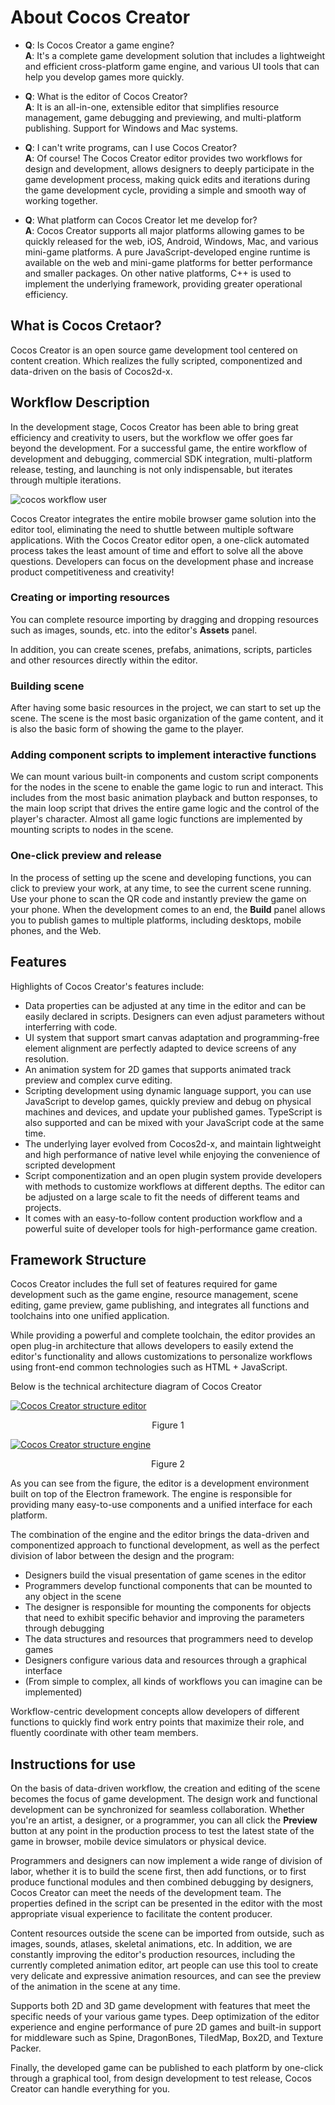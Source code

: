 # About Cocos Creator

- **Q**: Is Cocos Creator a game engine?<br>
  **A**: It's a complete game development solution that includes a lightweight and efficient cross-platform game engine, and various UI tools that can help you develop games more quickly.

- **Q**: What is the editor of Cocos Creator?<br>
  **A**: It is an all-in-one, extensible editor that simplifies resource management, game debugging and previewing, and multi-platform publishing. Support for Windows and Mac systems.

- **Q**: I can't write programs, can I use Cocos Creator?<br>
  **A**: Of course! The Cocos Creator editor provides two workflows for design and development, allows designers to deeply participate in the game development process, making quick edits and iterations during the game development cycle, providing a simple and smooth way of working together.

- **Q**: What platform can Cocos Creator let me develop for?<br>
  **A**: Cocos Creator supports all major platforms allowing games to be quickly released for the web, iOS, Android, Windows, Mac, and various mini-game platforms. A pure JavaScript-developed engine runtime is available on the web and mini-game platforms for better performance and smaller packages. On other native platforms, C++ is used to implement the underlying framework, providing greater operational efficiency.

## What is Cocos Cretaor?

Cocos Creator is an open source game development tool centered on content creation. Which realizes the fully scripted, componentized and data-driven on the basis of Cocos2d-x.

## Workflow Description

In the development stage, Cocos Creator has been able to bring great efficiency and creativity to users, but the workflow we offer goes far beyond the development. For a successful game, the entire workflow of development and debugging, commercial SDK integration, multi-platform release, testing, and launching is not only indispensable, but iterates through multiple iterations.

![cocos workflow user](introduction/cocos-workflow-user.jpg)

Cocos Creator integrates the entire mobile browser game solution into the editor tool, eliminating the need to shuttle between multiple software applications. With the Cocos Creator editor open, a one-click automated process takes the least amount of time and effort to solve all the above questions. Developers can focus on the development phase and increase product competitiveness and creativity!

### Creating or importing resources

You can complete resource importing by dragging and dropping resources such as images, sounds, etc. into the editor's **Assets** panel.

In addition, you can create scenes, prefabs, animations, scripts, particles and other resources directly within the editor.

### Building scene

After having some basic resources in the project, we can start to set up the scene. The scene is the most basic organization of the game content, and it is also the basic form of showing the game to the player.

### Adding component scripts to implement interactive functions

We can mount various built-in components and custom script components for the nodes in the scene to enable the game logic to run and interact. This includes from the most basic animation playback and button responses, to the main loop script that drives the entire game logic and the control of the player's character. Almost all game logic functions are implemented by mounting scripts to nodes in the scene.

### One-click preview and release

In the process of setting up the scene and developing functions, you can click to preview your work, at any time, to see the current scene running. Use your phone to scan the QR code and instantly preview the game on your phone. When the development comes to an end, the **Build** panel allows you to publish games to multiple platforms, including desktops, mobile phones, and the Web.

## Features

Highlights of Cocos Creator's features include:

- Data properties can be adjusted at any time in the editor and can be easily declared in scripts. Designers can even adjust parameters without interferring with code.
- UI system that support smart canvas adaptation and programming-free element alignment are perfectly adapted to device screens of any resolution.
- An animation system for 2D games that supports animated track preview and complex curve editing.
- Scripting development using dynamic language support, you can use JavaScript to develop games, quickly preview and debug on physical machines and devices, and update your published games. TypeScript is also supported and can be mixed with your JavaScript code at the same time.
- The underlying layer evolved from Cocos2d-x, and maintain lightweight and high performance of native level while enjoying the convenience of scripted development
- Script componentization and an open plugin system provide developers with methods to customize workflows at different depths. The editor can be adjusted on a large scale to fit the needs of different teams and projects.
- It comes with an easy-to-follow content production workflow and a powerful suite of developer tools for high-performance game creation.

## Framework Structure

Cocos Creator includes the full set of features required for game development such as the game engine, resource management, scene editing, game preview, game publishing, and integrates all functions and toolchains into one unified application.

While providing a powerful and complete toolchain, the editor provides an open plug-in architecture that allows developers to easily extend the editor's functionality and allows customizations to personalize workflows using front-end common technologies such as HTML + JavaScript.

Below is the technical architecture diagram of Cocos Creator

<a href="introduction/structure-editor.png"><img src="introduction/structure-editor.png" alt="Cocos Creator structure editor"></a>
<div style="text-align:center"><p>Figure 1</p></div>
<a href="introduction/structure-engine.png"><img src="introduction/structure-engine.png" alt="Cocos Creator structure engine"></a>
<div style="text-align:center"><p>Figure 2</p></div>

As you can see from the figure, the editor is a development environment built on top of the Electron framework. The engine is responsible for providing many easy-to-use components and a unified interface for each platform.

The combination of the engine and the editor brings the data-driven and componentized approach to functional development, as well as the perfect division of labor between the design and the program:

- Designers build the visual presentation of game scenes in the editor
- Programmers develop functional components that can be mounted to any object in the scene
- The designer is responsible for mounting the components for objects that need to exhibit specific behavior and improving the parameters through debugging
- The data structures and resources that programmers need to develop games
- Designers configure various data and resources through a graphical interface
- (From simple to complex, all kinds of workflows you can imagine can be implemented)

Workflow-centric development concepts allow developers of different functions to quickly find work entry points that maximize their role, and fluently coordinate with other team members.

## Instructions for use

On the basis of data-driven workflow, the creation and editing of the scene becomes the focus of game development. The design work and functional development can be synchronized for seamless collaboration. Whether you're an artist, a designer, or a programmer, you can all click the **Preview** button at any point in the production process to test the latest state of the game in browser, mobile device simulators or physical device.

Programmers and designers can now implement a wide range of division of labor, whether it is to build the scene first, then add functions, or to first produce functional modules and then combined debugging by designers, Cocos Creator can meet the needs of the development team. The properties defined in the script can be presented in the editor with the most appropriate visual experience to facilitate the content producer.

Content resources outside the scene can be imported from outside, such as images, sounds, atlases, skeletal animations, etc. In addition, we are constantly improving the editor's production resources, including the currently completed animation editor, art people can use this tool to create very delicate and expressive animation resources, and can see the preview of the animation in the scene at any time.

Supports both 2D and 3D game development with features that meet the specific needs of your various game types. Deep optimization of the editor experience and engine performance of pure 2D games and built-in support for middleware such as Spine, DragonBones, TiledMap, Box2D, and Texture Packer.

Finally, the developed game can be published to each platform by one-click through a graphical tool, from design development to test release, Cocos Creator can handle everything for you.
